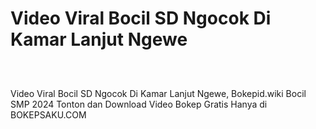 # Video Viral Bocil SD Ngocok Di Kamar Lanjut Ngewe
<div class="separator" style="clear: both;"><a href="https://alihkansaku.blogspot.com/2024/11/nikmatnya-ngewe-pacar-cantik-dikamar.html" style="display: block; padding: 1em 0; text-align: center; "><img alt="" border="0" data-original-height="464" data-original-width="819" src="https://blogger.googleusercontent.com/img/b/R29vZ2xl/AVvXsEjZmapKPFiqLckhVTsNP3GXYWRVYjl6z3JFnWJ-mDFdaYcRo2hNR5R8I8aEZLSN4-sKfBYfuAxFEOarWLf9o8jjSNBo0kqzFtZ_4fLYM3cIpoQ93ZjVC2RRGMCon6mjsh3zrYRfG_sPQcz7fOcg2Q5TON_q0ZQmxiXDhvBkTr_bB0ddb_3Ihd6ToFDXgCzq/s320/Screenshot%20%28349%29.png"/></a></div>

Video Viral Bocil SD Ngocok Di Kamar Lanjut Ngewe, Bokepid.wiki Bocil SMP 2024 Tonton dan Download Video Bokep Gratis Hanya di BOKEPSAKU.COM

